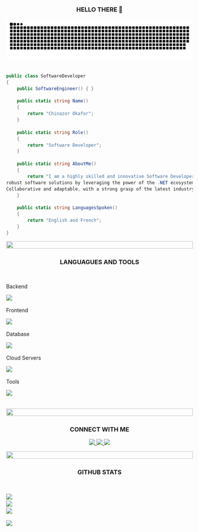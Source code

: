 <h3 align="center"> HELLO THERE 👋 </h3>

<picture>
  <source media="(prefers-color-scheme: dark)" srcset="https://raw.githubusercontent.com/platane/platane/output/github-contribution-grid-snake-dark.svg">
  <source media="(prefers-color-scheme: light)" srcset="https://raw.githubusercontent.com/platane/platane/output/github-contribution-grid-snake.svg">
  <img alt="github contribution grid snake animation" src="https://raw.githubusercontent.com/platane/platane/output/github-contribution-grid-snake.svg">
</picture>

```csharp

public class SoftwareDeveloper 
{
    public SoftwareEngineer() { }

    public static string Name()
    {
        return "Chinazor Okafor";
    }

    public static string Role()
    {
        return "Software Developer";
    }

    public static string AboutMe()
    {
        return "I am a highly skilled and innovative Software Developer. An expert in designing and developing cutting-edge,
robust software solutions by leveraging the power of the .NET ecosystem. Detail-oriented and committed to delivering high-quality software applications.
Collaborative and adaptable, with a strong grasp of the latest industry trends";
    }

    public static string LanguagesSpoken()
    {
        return "English and French";
    }
}
```

<img src="https://i.imgur.com/dBaSKWF.gif" height="20" width="100%">

<h3 align="center">LANGUAGUES AND TOOLS</h3>

<br/>

Backend
<p align="left">
  <a href="https://skillicons.dev">
    <img src="https://skillicons.dev/icons?i=cs,dotnet" />
  </a>
</p>

Frontend
<p align="left">
  <a href="https://skillicons.dev">
    <img src="https://skillicons.dev/icons?i=html,css,bootstrap,js,ts,react,vue,angular" />
  </a>
</p>

Database
<p align="left">
  <a href="https://skillicons.dev">
    <img src="https://skillicons.dev/icons?i=mongodb,mysql,postgresql" />
  </a>
</p>

Cloud Servers
<p align="left">
  <a href="https://skillicons.dev">
    <img src="https://skillicons.dev/icons?i=azure,firebase" />
  </a>
</p>

Tools
<p align="left">
  <a href="https://skillicons.dev">
    <img src="https://skillicons.dev/icons?i=git,github,gitlab,docker,vscode,postman,visualstudio,redis,rabbitmq,kubernetes" />
  </a>
</p>

<br/>

<img src="https://i.imgur.com/dBaSKWF.gif" height="20" width="100%">

<h3 align="center">CONNECT WITH ME</h3>
<p align="center">
  <a href="https://www.linkedin.com/in/chinazor-okafor/">
    <img src="https://skillicons.dev/icons?i=linkedin" />
  </a>
  <a href="https://x.com/iamILIBID">
    <img src="https://skillicons.dev/icons?i=twitter" />
  </a>
  <a href="mailto:chinazorfredrick@gmail.com">
    <img src="https://skillicons.dev/icons?i=gmail" />
  </a>
</p>

<img src="https://i.imgur.com/dBaSKWF.gif" height="20" width="100%">

<h3 align="center">GITHUB STATS</h3>
<br/>

![](https://github-readme-stats.vercel.app/api?username=Fred-Michael&theme=calm&hide_border=false&include_all_commits=false&count_private=false)<br/>
![](https://github-readme-streak-stats.herokuapp.com/?user=Fred-Michael&theme=calm&hide_border=false)<br/>
![](https://github-readme-stats.vercel.app/api/top-langs/?username=Fred-Michael&theme=calm&hide_border=false&include_all_commits=false&count_private=false&layout=compact)

[![](https://visitcount.itsvg.in/api?id=Fred-Michael&icon=0&color=0)](https://visitcount.itsvg.in)

